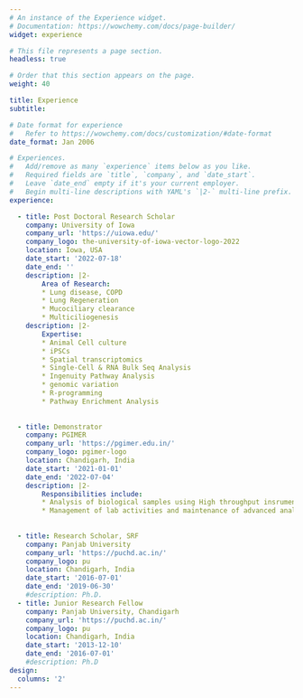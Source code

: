 ```yaml
---
# An instance of the Experience widget.
# Documentation: https://wowchemy.com/docs/page-builder/
widget: experience

# This file represents a page section.
headless: true

# Order that this section appears on the page.
weight: 40

title: Experience
subtitle:

# Date format for experience
#   Refer to https://wowchemy.com/docs/customization/#date-format
date_format: Jan 2006

# Experiences.
#   Add/remove as many `experience` items below as you like.
#   Required fields are `title`, `company`, and `date_start`.
#   Leave `date_end` empty if it's your current employer.
#   Begin multi-line descriptions with YAML's `|2-` multi-line prefix.
experience:

  - title: Post Doctoral Research Scholar
    company: University of Iowa
    company_url: 'https://uiowa.edu/'
    company_logo: the-university-of-iowa-vector-logo-2022
    location: Iowa, USA
    date_start: '2022-07-18'
    date_end: ''
    description: |2-
        Area of Research:
        * Lung disease, COPD
        * Lung Regeneration
        * Mucociliary clearance
        * Multiciliogenesis 
    description: |2-
        Expertise:
        * Animal Cell culture
        * iPSCs
        * Spatial transcriptomics
        * Single-Cell & RNA Bulk Seq Analysis
        * Ingenuity Pathway Analysis
        * genomic variation 
        * R-programming
        * Pathway Enrichment Analysis
  
                
  - title: Demonstrator
    company: PGIMER
    company_url: 'https://pgimer.edu.in/'
    company_logo: pgimer-logo
    location: Chandigarh, India
    date_start: '2021-01-01'
    date_end: '2022-07-04'
    description: |2-
        Responsibilities include:
        * Analysis of biological samples using High throughput insrumentation (e.g. Confocal Microscope, HPLC, Realtime PCR etc.)
        * Management of lab activities and maintenance of advanced analytical instruments
        
        
  - title: Research Scholar, SRF
    company: Panjab University
    company_url: 'https://puchd.ac.in/'
    company_logo: pu
    location: Chandigarh, India
    date_start: '2016-07-01'
    date_end: '2019-06-30'
    #description: Ph.D.
  - title: Junior Research Fellow
    company: Panjab University, Chandigarh
    company_url: 'https://puchd.ac.in/'
    company_logo: pu
    location: Chandigarh, India
    date_start: '2013-12-10'
    date_end: '2016-07-01'
    #description: Ph.D
design:
  columns: '2'
---
```

